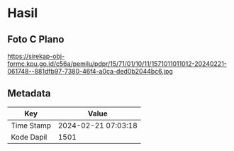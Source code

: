# Hasil

## Foto C Plano

https://sirekap-obj-formc.kpu.go.id/c56a/pemilu/pdpr/15/71/01/10/11/1571011011012-20240221-061748--881dfb97-7380-46f4-a0ca-ded0b2044bc6.jpg


## Metadata

| Key        | Value               |
| ---------- | ------------------- |
| Time Stamp | 2024-02-21 07:03:18 |
| Kode Dapil | 1501                |



